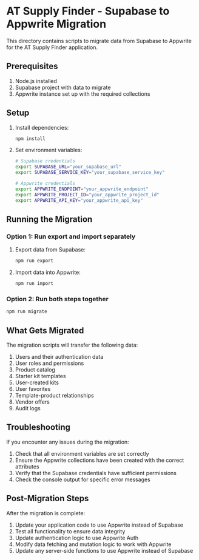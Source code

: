 # AT Supply Finder - Supabase to Appwrite Migration

This directory contains scripts to migrate data from Supabase to Appwrite for the AT Supply Finder application.

## Prerequisites

1. Node.js installed
2. Supabase project with data to migrate
3. Appwrite instance set up with the required collections

## Setup

1. Install dependencies:
   ```bash
   npm install
   ```

2. Set environment variables:
   ```bash
   # Supabase credentials
   export SUPABASE_URL="your_supabase_url"
   export SUPABASE_SERVICE_KEY="your_supabase_service_key"
   
   # Appwrite credentials
   export APPWRITE_ENDPOINT="your_appwrite_endpoint"
   export APPWRITE_PROJECT_ID="your_appwrite_project_id"
   export APPWRITE_API_KEY="your_appwrite_api_key"
   ```

## Running the Migration

### Option 1: Run export and import separately

1. Export data from Supabase:
   ```bash
   npm run export
   ```

2. Import data into Appwrite:
   ```bash
   npm run import
   ```

### Option 2: Run both steps together

```bash
npm run migrate
```

## What Gets Migrated

The migration scripts will transfer the following data:

1. Users and their authentication data
2. User roles and permissions
3. Product catalog
4. Starter kit templates
5. User-created kits
6. User favorites
7. Template-product relationships
8. Vendor offers
9. Audit logs

## Troubleshooting

If you encounter any issues during the migration:

1. Check that all environment variables are set correctly
2. Ensure the Appwrite collections have been created with the correct attributes
3. Verify that the Supabase credentials have sufficient permissions
4. Check the console output for specific error messages

## Post-Migration Steps

After the migration is complete:

1. Update your application code to use Appwrite instead of Supabase
2. Test all functionality to ensure data integrity
3. Update authentication logic to use Appwrite Auth
4. Modify data fetching and mutation logic to work with Appwrite
5. Update any server-side functions to use Appwrite instead of Supabase